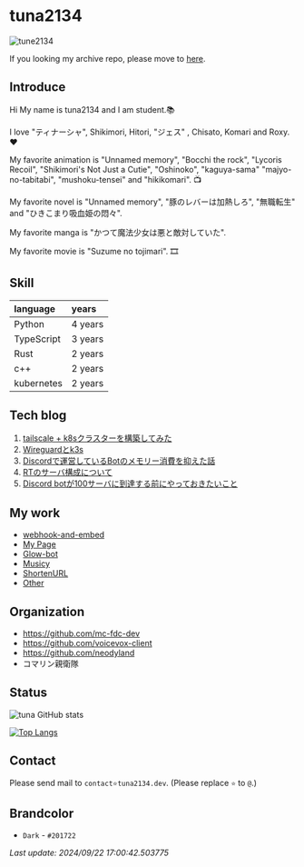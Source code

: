 # tuna2134
![tune2134](https://komarev.com/ghpvc/?username=tuna2134)

If you looking my archive repo, please move to [here](https://github.com/tuna2134-archive).

## Introduce
Hi My name is tuna2134 and I am student.📚

I love "ティナーシャ", Shikimori, Hitori, "ジェス" , Chisato, Komari and Roxy.❤️

My favorite animation is "Unnamed memory", "Bocchi the rock", "Lycoris Recoil", "Shikimori's Not Just a Cutie", "Oshinoko", "kaguya-sama" "majyo-no-tabitabi", "mushoku-tensei" and "hikikomari". 📺

My favorite novel is "Unnamed memory", "豚のレバーは加熱しろ", "無職転生" and "ひきこまり吸血姫の悶々".

My favorite manga is "かつて魔法少女は悪と敵対していた".

My favorite movie is "Suzume no tojimari". 🎞️

## Skill
| language   | years   |
| :--------- | :------ |
| Python     | 4 years |
| TypeScript | 3 years |
| Rust       | 2 years |
| c++        | 2 years |
| kubernetes | 2 years |

## Tech blog

1. [tailscale + k8sクラスターを構築してみた](https://zenn.dev/neody/articles/ac2c821ec8811a)
2. [Wireguardとk3s](https://zenn.dev/neody/articles/66f0e4dacdde9e)
3. [Discordで運営しているBotのメモリー消費を抑えた話](https://zenn.dev/neody/articles/ff0cb93748471e)
4. [RTのサーバ構成について](https://zenn.dev/neody/articles/219f40b6bd0b48)
5. [Discord botが100サーバに到達する前にやっておきたいこと](https://zenn.dev/dms_sub/articles/96ba951519e948)

## My work
- [webhook-and-embed](https://tuna2134.dev/webhook-and-embed/)
- [My Page](https://tuna2134.jp/)
- [Glow-bot](https://glow-bot.com)
- [Musicy](https://musicy.neody.land)
- [ShortenURL](https://shor.f5.si/e83249)
- [Other](https://works.tuna2134.jp/code)

## Organization
- https://github.com/mc-fdc-dev
- https://github.com/voicevox-client
- https://github.com/neodyland
- コマリン親衛隊

## Status
![tuna GitHub stats](https://github-readme-stats.vercel.app/api?username=tuna2134&show_icons=true&theme=radical)

[![Top Langs](https://github-readme-stats.vercel.app/api/top-langs/?username=tuna2134&layout=compact)](https://github.com/anuraghazra/github-readme-stats)

## Contact
Please send mail to `contact⭐️tuna2134.dev`. (Please replace `⭐️` to `@`.)

## Brandcolor
- `Dark` - `#201722`

*Last update: 2024/09/22 17:00:42.503775*